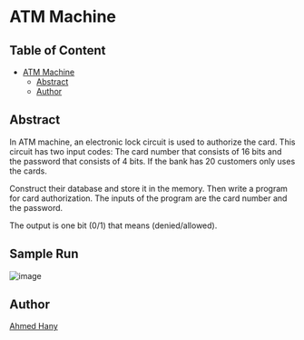 # ATM Machine
## Table of Content
- [ATM Machine](#atm-machine)
  * [Abstract](#abstract)
  * [Author](#author)

## Abstract
In ATM machine, an electronic lock circuit is used to authorize the card. This circuit has two
input codes: The card number that consists of 16 bits and the password that consists of 4 bits.
If the bank has 20 customers only uses the cards. 

Construct their database and store it in the memory. Then write a program for card authorization.
The inputs of the program are the card number and the password.

The output is one bit (0/1) that means (denied/allowed).
## Sample Run
![image](https://user-images.githubusercontent.com/41492875/169708054-e9c15d5d-888c-45e1-9369-19b2b6cd6d70.png)

## Author
[Ahmed Hany](https://github.com/ahmedhany2001)
